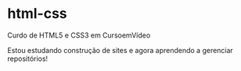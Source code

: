 # html-css
 Curdo de HTML5 e CSS3 em CursoemVídeo

Estou estudando construção de sites e agora aprendendo a gerenciar repositórios!